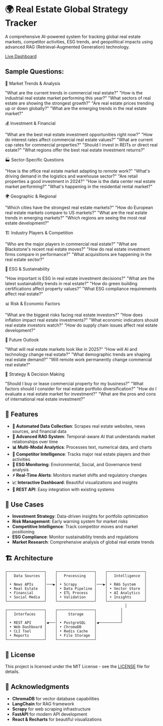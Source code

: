 # 🌍 Real Estate Global Strategy Tracker

A comprehensive AI-powered system for tracking global real estate markets, competitor activities, ESG trends, and geopolitical impacts using advanced RAG (Retrieval-Augmented Generation) technology.

[Live Dashboard](https://steadfast-enjoyment-production.up.railway.app/)

## Sample Questions:

🏢 Market Trends & Analysis

"What are the current trends in commercial real estate?"
"How is the industrial real estate market performing this year?"
"What sectors of real estate are showing the strongest growth?"
"Are real estate prices trending up or down globally?"
"What are the emerging trends in the real estate market?"

💰 Investment & Financial

"What are the best real estate investment opportunities right now?"
"How do interest rates affect commercial real estate values?"
"What are current cap rates for commercial properties?"
"Should I invest in REITs or direct real estate?"
"What regions offer the best real estate investment returns?"

🏭 Sector-Specific Questions

"How is the office real estate market adapting to remote work?"
"What's driving demand in the logistics and warehouse sector?"
"Are retail properties a good investment in 2024?"
"How is the data center real estate market performing?"
"What's happening in the residential rental market?"

🌍 Geographic & Regional

"Which cities have the strongest real estate markets?"
"How do European real estate markets compare to US markets?"
"What are the real estate trends in emerging markets?"
"Which regions are seeing the most real estate development?"

🏗️ Industry Players & Competition

"Who are the major players in commercial real estate?"
"What are Blackstone's recent real estate moves?"
"How do real estate investment firms compare in performance?"
"What acquisitions are happening in the real estate sector?"

🌱 ESG & Sustainability

"How important is ESG in real estate investment decisions?"
"What are the latest sustainability trends in real estate?"
"How do green building certifications affect property values?"
"What ESG compliance requirements affect real estate?"

📊 Risk & Economic Factors

"What are the biggest risks facing real estate investors?"
"How does inflation impact real estate investments?"
"What economic indicators should real estate investors watch?"
"How do supply chain issues affect real estate development?"

🔮 Future Outlook

"What will real estate markets look like in 2025?"
"How will AI and technology change real estate?"
"What demographic trends are shaping real estate demand?"
"Will remote work permanently change commercial real estate?"

🎯 Strategy & Decision Making

"Should I buy or lease commercial property for my business?"
"What factors should I consider for real estate portfolio diversification?"
"How do I evaluate a real estate market for investment?"
"What are the pros and cons of international real estate investment?"

## 🚀 Features

- **🔄 Automated Data Collection**: Scrapes real estate websites, news sources, and financial data
- **🧠 Advanced RAG System**: Temporal-aware AI that understands market relationships over time
- **📊 Multi-Modal Analytics**: Processes text, numerical data, and charts
- **🏢 Competitor Intelligence**: Tracks major real estate players and their activities  
- **🌱 ESG Monitoring**: Environmental, Social, and Governance trend analysis
- **⚡ Real-Time Alerts**: Monitors market shifts and regulatory changes
- **📈 Interactive Dashboard**: Beautiful visualizations and insights
- **🔌 REST API**: Easy integration with existing systems

## 🎯 Use Cases

- **Investment Strategy**: Data-driven insights for portfolio optimization
- **Risk Management**: Early warning system for market risks
- **Competitive Intelligence**: Track competitor moves and market positioning
- **ESG Compliance**: Monitor sustainability trends and regulations
- **Market Research**: Comprehensive analysis of global real estate trends

## 🏗️ Architecture

```
┌─────────────────┐    ┌─────────────────┐    ┌─────────────────┐
│   Data Sources  │    │   Processing    │    │   Intelligence  │
│                 │    │                 │    │                 │
│ • News APIs     │───▶│ • Scrapy        │───▶│ • RAG System    │
│ • Real Estate   │    │ • Data Pipeline │    │ • Vector Store  │
│ • Financial     │    │ • ETL Process   │    │ • AI Analytics  │
│ • Social Media  │    │ • Validation    │    │ • Insights      │
└─────────────────┘    └─────────────────┘    └─────────────────┘
                                                       │
┌─────────────────┐    ┌─────────────────┐           │
│   Interfaces    │    │     Storage     │           │
│                 │    │                 │           │
│ • REST API      │◀───│ • PostgreSQL    │◀──────────┘
│ • Web Dashboard │    │ • ChromaDB      │
│ • CLI Tool      │    │ • Redis Cache   │
│ • Reports       │    │ • File Storage  │
└─────────────────┘    └─────────────────┘
```
## 📄 License

This project is licensed under the MIT License - see the [LICENSE](LICENSE) file for details.

## 🌟 Acknowledgments

- **ChromaDB** for vector database capabilities
- **LangChain** for RAG framework
- **Scrapy** for web scraping infrastructure
- **FastAPI** for modern API development
- **React & Recharts** for beautiful visualizations

